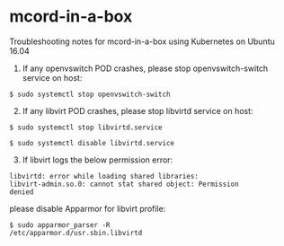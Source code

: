 # mcord-in-a-box
Troubleshooting notes for mcord-in-a-box using Kubernetes on Ubuntu 16.04

1. If any openvswitch POD crashes, please stop openvswitch-switch service on host:

<code>$ sudo systemctl stop openvswitch-switch</code>

2. If any libvirt POD crashes, please stop libvirtd service on host:

<code>$ sudo systemctl stop libvirtd.service</code>

<code>$ sudo systemctl disable libvirtd.service</code>

3. If libvirt logs the below permission error:

<code>libvirtd: error while loading shared libraries: libvirt-admin.so.0: cannot stat shared object: Permission denied</code>

please disable Apparmor for libvirt profile:

<code>$ sudo apparmor_parser -R /etc/apparmor.d/usr.sbin.libvirtd</code>
